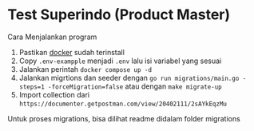 # Test Superindo (Product Master)

Cara Menjalankan program

1. Pastikan [docker](https://www.docker.com/) sudah terinstall
2. Copy `.env-exampple` menjadi `.env` lalu isi variabel yang sesuai
3. Jalankan perintah `docker compose up -d`
4. Jalankan migrtions dan seeder dengan `go run migrations/main.go -steps=1 -forceMigration=false` atau dengan `make migrate-up`
5. Import collection dari `https://documenter.getpostman.com/view/20402111/2sAYkEqzMu`

Untuk proses migrations, bisa dilihat readme didalam folder migrations
